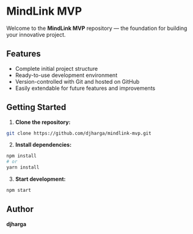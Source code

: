 # MindLink MVP

Welcome to the **MindLink MVP** repository — the foundation for building your innovative project.

## Features

- Complete initial project structure
- Ready-to-use development environment
- Version-controlled with Git and hosted on GitHub
- Easily extendable for future features and improvements

## Getting Started

1. **Clone the repository:**

```bash
git clone https://github.com/djharga/mindlink-mvp.git
```

2. **Install dependencies:**

```bash
npm install
# or
yarn install
```

3. **Start development:**

```bash
npm start
```

## Author

**djharga**

